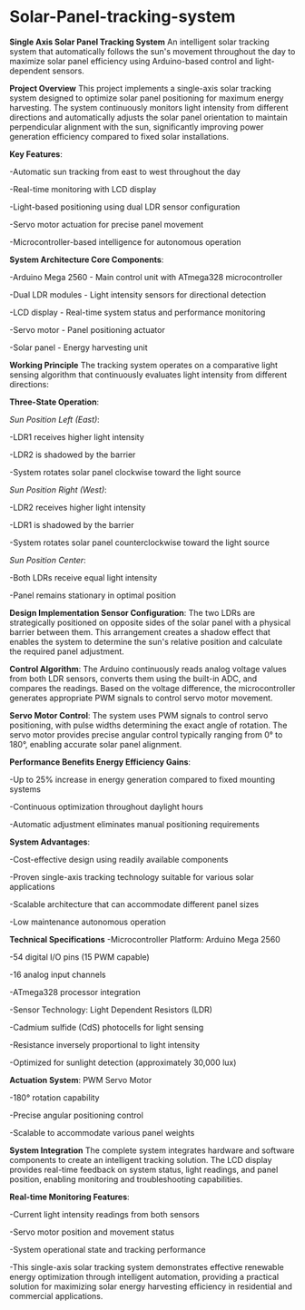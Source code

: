 # Solar-Panel-tracking-system

**Single Axis Solar Panel Tracking System**
An intelligent solar tracking system that automatically follows the sun's movement throughout the day to maximize solar panel efficiency using Arduino-based control and light-dependent sensors.

**Project Overview**
This project implements a single-axis solar tracking system designed to optimize solar panel positioning for maximum energy harvesting. The system continuously monitors light intensity from different directions and automatically adjusts the solar panel orientation to maintain perpendicular alignment with the sun, significantly improving power generation efficiency compared to fixed solar installations.

**Key Features**:

-Automatic sun tracking from east to west throughout the day

-Real-time monitoring with LCD display

-Light-based positioning using dual LDR sensor configuration

-Servo motor actuation for precise panel movement

-Microcontroller-based intelligence for autonomous operation

**System Architecture
Core Components**:

-Arduino Mega 2560 - Main control unit with ATmega328 microcontroller

-Dual LDR modules - Light intensity sensors for directional detection

-LCD display - Real-time system status and performance monitoring

-Servo motor - Panel positioning actuator

-Solar panel - Energy harvesting unit

**Working Principle**
The tracking system operates on a comparative light sensing algorithm that continuously evaluates light intensity from different directions:

**Three-State Operation**:

*Sun Position Left (East)*:

-LDR1 receives higher light intensity

-LDR2 is shadowed by the barrier

-System rotates solar panel clockwise toward the light source

*Sun Position Right (West)*:

-LDR2 receives higher light intensity

-LDR1 is shadowed by the barrier

-System rotates solar panel counterclockwise toward the light source

*Sun Position Center*:

-Both LDRs receive equal light intensity

-Panel remains stationary in optimal position

**Design Implementation
Sensor Configuration**:
The two LDRs are strategically positioned on opposite sides of the solar panel with a physical barrier between them. This arrangement creates a shadow effect that enables the system to determine the sun's relative position and calculate the required panel adjustment.

**Control Algorithm**:
The Arduino continuously reads analog voltage values from both LDR sensors, converts them using the built-in ADC, and compares the readings. Based on the voltage difference, the microcontroller generates appropriate PWM signals to control servo motor movement.

**Servo Motor Control**:
The system uses PWM signals to control servo positioning, with pulse widths determining the exact angle of rotation. The servo motor provides precise angular control typically ranging from 0° to 180°, enabling accurate solar panel alignment.

**Performance Benefits
Energy Efficiency Gains**:

-Up to 25% increase in energy generation compared to fixed mounting systems

-Continuous optimization throughout daylight hours

-Automatic adjustment eliminates manual positioning requirements

**System Advantages**:

-Cost-effective design using readily available components

-Proven single-axis tracking technology suitable for various solar applications

-Scalable architecture that can accommodate different panel sizes

-Low maintenance autonomous operation

**Technical Specifications**
-Microcontroller Platform: Arduino Mega 2560

-54 digital I/O pins (15 PWM capable)

-16 analog input channels

-ATmega328 processor integration

-Sensor Technology: Light Dependent Resistors (LDR)

-Cadmium sulfide (CdS) photocells for light sensing

-Resistance inversely proportional to light intensity

-Optimized for sunlight detection (approximately 30,000 lux)

**Actuation System**: PWM Servo Motor

-180° rotation capability

-Precise angular positioning control

-Scalable to accommodate various panel weights

**System Integration**
The complete system integrates hardware and software components to create an intelligent tracking solution. The LCD display provides real-time feedback on system status, light readings, and panel position, enabling monitoring and troubleshooting capabilities.

**Real-time Monitoring Features**:

-Current light intensity readings from both sensors

-Servo motor position and movement status

-System operational state and tracking performance

-This single-axis solar tracking system demonstrates effective renewable energy optimization through intelligent automation, providing a practical solution for maximizing solar energy harvesting efficiency in residential and commercial applications.
